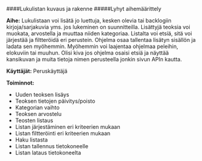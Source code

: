 ####Lukulistan kuvaus ja rakenne
#####Lyhyt aihemäärittely

**Aihe:** Lukulistaan voi lisätä jo luettuja, kesken olevia tai backlogiin kirjoja/sarjakuvia yms. jos lukeminen on suunnitteilla. Lisättyjä teoksia voi muokata, arvostella ja muuttaa niiden kategoriaa. Listalta voi etsiä, sitä voi järjestää ja filtteröidä eri perustein. Ohjelma osaa tallentaa lisätyn sisällön ja ladata sen myöhemmin. Myöhemmin voi laajentaa ohjelmaa peleihin, elokuviin tai muuhun. Olisi kiva jos ohjelma osaisi etsiä ja näyttää kansikuvan ja muita tietoja nimen perusteella jonkin sivun APIn kautta.

**Käyttäjät:** Peruskäyttäjä

**Toiminnot:** 
* Uuden teoksen lisäys
* Teoksen tietojen päivitys/poisto
* Kategorian vaihto
* Teoksen arvostelu
* Teosten listaus
* Listan järjestäminen eri kriteerien mukaan
* Listan filtteröinti eri kriteerien mukaan
* Haku listasta
* Listan tallennus tietokoneelle
* Listan lataus tietokoneelta